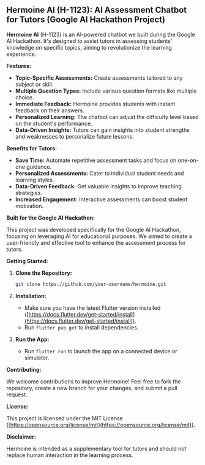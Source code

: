

## Hermoine AI (H-1123): AI Assessment Chatbot for Tutors (Google AI Hackathon Project)

**Hermoine AI** (H-1123) is an AI-powered chatbot we built during the Google AI Hackathon. It's designed to assist tutors in assessing students' knowledge on specific topics, aiming to revolutionize the learning experience.

**Features:**

* **Topic-Specific Assessments:** Create assessments tailored to any subject or skill.
* **Multiple Question Types:** Include various question formats like multiple choice.
* **Immediate Feedback:** Hermoine provides students with instant feedback on their answers.
* **Personalized Learning:** The chatbot can adjust the difficulty level based on the student's performance.
* **Data-Driven Insights:** Tutors can gain insights into student strengths and weaknesses to personalize future lessons.

**Benefits for Tutors:**

* **Save Time:** Automate repetitive assessment tasks and focus on one-on-one guidance.
* **Personalized Assessments:** Cater to individual student needs and learning styles.
* **Data-Driven Feedback:** Get valuable insights to improve teaching strategies.
* **Increased Engagement:** Interactive assessments can boost student motivation.

**Built for the Google AI Hackathon:**

This project was developed specifically for the Google AI Hackathon, focusing on leveraging AI for educational purposes. We aimed to create a user-friendly and effective tool to enhance the assessment process for tutors.

**Getting Started:**

1. **Clone the Repository:**

   ```bash
   git clone https://github.com/your-username/hermoine.git
   ```

2. **Installation:**

   - Make sure you have the latest Flutter version installed ([https://docs.flutter.dev/get-started/install](https://docs.flutter.dev/get-started/install)).
   - Run `flutter pub get` to install dependencies.

3. **Run the App:**

   - Run `flutter run` to launch the app on a connected device or simulator.

**Contributing:**

We welcome contributions to improve Hermoine! Feel free to fork the repository, create a new branch for your changes, and submit a pull request.

**License:**

This project is licensed under the MIT License ([https://opensource.org/license/mit](https://opensource.org/license/mit)).

**Disclaimer:**

Hermoine is intended as a supplementary tool for tutors and should not replace human interaction in the learning process. 
